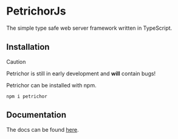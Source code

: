 # PetrichorJs

The simple type safe web server framework written in TypeScript.

## Installation

> [!CAUTION]
> Petrichor is still in early development and **will** contain bugs!

Petrichor can be installed with npm.

```
npm i petrichor
```

## Documentation

The docs can be found [here](https://petrichorjs.pages.dev/).
